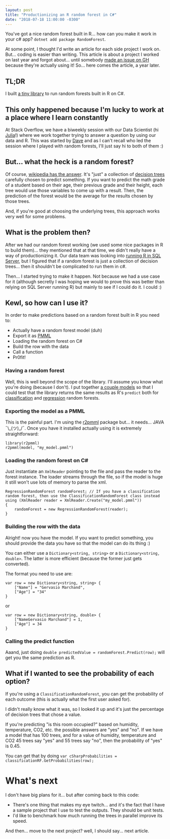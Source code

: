 ```yaml
---
layout: post
title: "Productionizing an R random forest in C#"
date: "2018-07-18 11:00:00 -0300"
---
```

You've got a nice random forest built in R... how can you make it work in your c# app? `dotnet add package RandomForest`.

<!--more-->
At some point, I thought I'd write an article for each side project I work on. But... coding is easier than writing. This article is about a project I worked on last year and forgot about... until somebody [made an issue on GH](https://github.com/g3rv4/RandomForest/issues/1) because they're actually using it! So... here comes the article, a year later.

## TL;DR
I built [a tiny library](https://github.com/g3rv4/RandomForest) to run random forests built in R on C#.

## This only happened because I'm lucky to work at a place where I learn constantly
At Stack Overflow, we have a biweekly session with our Data Scientist (hi [Julia](https://juliasilge.com/)!) where we work together trying to answer a question by using our data and R. This was started by [Dave](http://varianceexplained.org/) and as I can't recall who led the session where I played with random forests, I'll just say hi to both of them :)

## But... what the heck is a random forest?
Of course, [wikipedia has the answer](https://en.wikipedia.org/wiki/Random_forest). It's "just" a collection of [decision trees](https://en.wikipedia.org/wiki/Decision_tree) carefully chosen to predict something. If you want to predict the math grade of a student based on their age, their previous grade and their height, each tree would use those variables to come up with a result. Then, the prediction of the forest would be the average for the results chosen by those trees.

And, if you're good at choosing the underlying trees, this approach works very well for some problems.

## What is the problem then?
After we had our random forest working (we used some nice packages in R to build them)... they mentioned that at that time, we didn't really have a way of productionizing it. Our data team was looking into [running R in SQL Server](https://docs.microsoft.com/en-us/sql/advanced-analytics/r/sql-server-r-services?view=sql-server-2017), but I figured that if a random forest is just a collection of decision trees... then it shouldn't be complicated to run them in c#.

Then... I started trying to make it happen. Not because we had a use case for it (although secretly I was hoping we would to prove this was better than relying on SQL Server running R) but mainly to see if I could do it. I could :)

## Kewl, so how can I use it?
In order to make predictions based on a random forest built in R you need to:

* Actually have a random forest model (duh)
* Export it as [PMML](https://en.wikipedia.org/wiki/Predictive_Model_Markup_Language)
* Loading the random forest on C#
* Build the row with the data
* Call a function
* Pr0fit!

### Having a random forest
Well, this is well beyond the scope of the library. I'll assume you know what you're doing (because I don't). I put together [a couple models](https://github.com/g3rv4/RandomForests) so that I could test that the library returns the same results as R's `predict` both for [classification](https://github.com/g3rv4/RandomForests/blob/master/ClassificationRandomForest.Rmd) and [regression](https://github.com/g3rv4/RandomForests/blob/master/RegressionRandomForest.Rmd) random forests.

### Exporting the model as a PMML
This is the painful part. I'm using the [r2pmml](https://github.com/jpmml/r2pmml) package but... it needs... JAVA ¯\\\_(ツ)\_/¯. Once you have it installed actually using it is extremely straightforward:

```
library(r2pmml)
r2pmml(model, "my_model.pmml")
```

### Loading the random forest on C\#
Just instantiate an `XmlReader` pointing to the file and pass the reader to the forest instance. The loader streams through the file, so if the model is huge it still won't use lots of memory to parse the xml.

```
RegressionRandomForest randomForest; // If you have a classification random forest, then use the ClassificationRandomForest class instead
using (XmlReader reader = XmlReader.Create("my_model.pmml"))
{
    randomForest = new RegressionRandomForest(reader);
}
```

### Building the row with the data
Alright! now you have the model. If you want to predict something, you should provide the data you have so that the model can do its thing :)

You can either use a `Dictionary<string, string>` or a `Dictionary<string, double>`. The latter is more efficient (because the former just gets converted).

The format you need to use are:

```
var row = new Dictionary<string, string> {
    ["Name"] = "Gervasio Marchand",
    ["Age"] = "34"
}
```

or

```
var row = new Dictionary<string, double> {
    ["NameGervasio Marchand"] = 1,
    ["Age"] = 34
}
```

### Calling the predict function
Aaand, just doing `double predictedValue = randomForest.Predict(row);` will get you the same prediction as R.

## What if I wanted to see the probability of each option?
If you're using a `ClassificationRandomForest`, you can get the probability of each outcome (this is actually what the first user asked for).

I didn't really know what it was, so I looked it up and it's just the percentage of decision trees that chose a value.

If you're predicting "is this room occupied?" based on humidity, temperature, CO2, etc. the possible answers are "yes" and "no". If we have a model that has 100 trees, and for a value of humidity, temperature and CO2 45 trees say "yes" and 55 trees say "no", then the probability of "yes" is 0.45.

You can get that by doing `var cSharpProbabilities = classificationRF.GetProbabilities(row);`

# What's next
I don't have big plans for it... but after coming back to this code:

* There's one thing that makes my eye twitch... and it's the fact that I have a sample project that I use to test the outputs. They should be unit tests.
* I'd like to benchmark how much running the trees in parallel improve its speed.

And then... move to the next project? well, I should say... next article.
